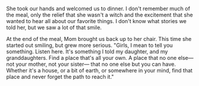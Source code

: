 She took our hands and welcomed us to dinner. I don't remember much of the meal, only the relief that she wasn't a witch and the excitement that she wanted to hear all about our favorite things. I don't know what stories we told her, but we saw a lot of that smile.

At the end of the meal, Mom brought us back up to her chair. This time she started out smiling, but grew more serious. "Girls, I mean to tell you something. Listen here. It's something I told my daughter, and my granddaughters. Find a place that's all your own. A place that no one else—not your mother, not your sister— that no one else but you can have. Whether it's a house, or a bit of earth, or somewhere in your mind, find that place and never forget the path to reach it." 